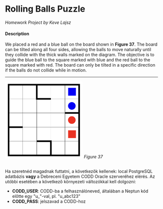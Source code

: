 # Rolling Balls Puzzle

_Homework Project by Keve Lajsz_

#### Description

We placed a red and a blue ball on the board shown in **Figure 37**. The board can be tilted along
all
four sides, allowing the balls to move naturally until they collide with the thick walls marked on
the diagram. The objective is to guide the blue ball to the square marked with blue and the red ball
to the square marked with red. The board can only be tilted in a specific direction if the balls do
not collide while in motion.

---

<!--suppress CheckImageSize -->
<img src="task_illustration.png" width="256" alt="Figure 37" title="Figure 37">
<em>Figure 37</em>
<br/><br/>

Ha szeretnéd magadnak futtatni, a következők kellenek: local PostgreSQL adatbázis **vagy** a
Debreceni Egyetem CODD Oracle szerveréhez elérés. Az utóbbi esetében a következő környezeti
változókkal kell dolgozni:
 - **CODD_USER**: CODD-ba a felhasználóneved, általában a Neptun kód előtte egy "u_"-val, pl. "u_abc123"
 - **CODD_PASS**: jelszavad a CODD-hoz
